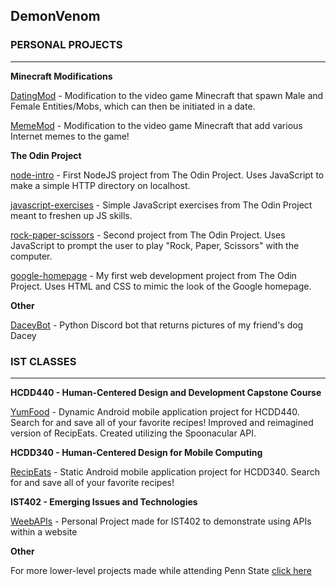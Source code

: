 ## DemonVenom #



### PERSONAL PROJECTS #
---------------------

**Minecraft Modifications**

[DatingMod](https://github.com/DemonVenom/DatingMod) - Modification to the video game Minecraft that spawn Male and Female Entities/Mobs, which can then be initiated in a date.

[MemeMod](https://github.com/DemonVenom/MemeMod) -  Modification to the video game Minecraft that add various Internet memes to the game! 



**The Odin Project**

[node-intro](https://github.com/DemonVenom/node-intro) -   First NodeJS project from The Odin Project. Uses JavaScript to make a simple HTTP directory on localhost.

[javascript-exercises](https://github.com/DemonVenom/javascript-exercises) -   Simple JavaScript exercises from The Odin Project meant to freshen up JS skills.

[rock-paper-scissors](https://github.com/DemonVenom/rock-paper-scissors) -  Second project from The Odin Project. Uses JavaScript to prompt the user to play "Rock, Paper, Scissors" with the computer. 

[google-homepage](https://github.com/DemonVenom/google-homepage) -  My first web development project from The Odin Project. Uses HTML and CSS to mimic the look of the Google homepage.


**Other**

[DaceyBot](https://github.com/DemonVenom/DaceyBot) - Python Discord bot that returns pictures of my friend's dog Dacey 



### IST CLASSES #
---------------------

**HCDD440 - Human-Centered Design and Development Capstone Course**

[YumFood](https://github.com/DemonVenom/YumFood) - Dynamic Android mobile application project for HCDD440. Search for and save all of your favorite recipes! Improved and reimagined version of RecipEats. Created utilizing the Spoonacular API.


**HCDD340 - Human-Centered Design for Mobile Computing**

[RecipEats](https://github.com/DemonVenom/RecipEats) - Static Android mobile application project for HCDD340. Search for and save all of your favorite recipes! 


**IST402 - Emerging Issues and Technologies**

[WeebAPIs](https://github.com/DemonVenom/WeebAPIs) - Personal Project made for IST402 to demonstrate using APIs within a website 


**Other**

For more lower-level projects made while attending Penn State [click here](https://github.com/DemonVenom/IST-Classes)

